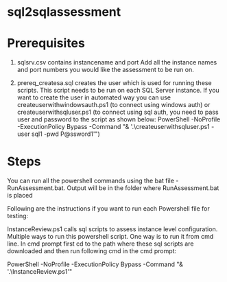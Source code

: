 # sql2sqlassessment

# Prerequisites
1. sqlsrv.csv contains instancename and port
Add all the instance names and port numbers you would like the assessment to be run on.

2. prereq_createsa.sql creates the user which is used for running these scripts. This script needs to be run on each SQL Server instance.
If you want to create the user in automated way you can use createuserwithwindowsauth.ps1 (to connect using windows auth) or createuserwithsqluser.ps1 (to connect using sql auth, you need to pass user and password to the script as shown below:
PowerShell -NoProfile -ExecutionPolicy Bypass -Command "& '.\createuserwithsqluser.ps1 -user sql1 -pwd P@ssword1'")

# Steps
You can run all the powershell commands using the bat file - RunAssessment.bat. Output will be in the folder where RunAssessment.bat is placed

Following are the instructions if you want to run each Powershell file for testing:

InstanceReview.ps1 calls sql scripts to assess instance level configuration. Multiple ways to run this powershell script. One way is to run it from cmd line. In cmd prompt first cd to the path where these sql scripts are downloaded and then run following cmd in the cmd prompt:

PowerShell -NoProfile -ExecutionPolicy Bypass -Command "& '.\InstanceReview.ps1'"